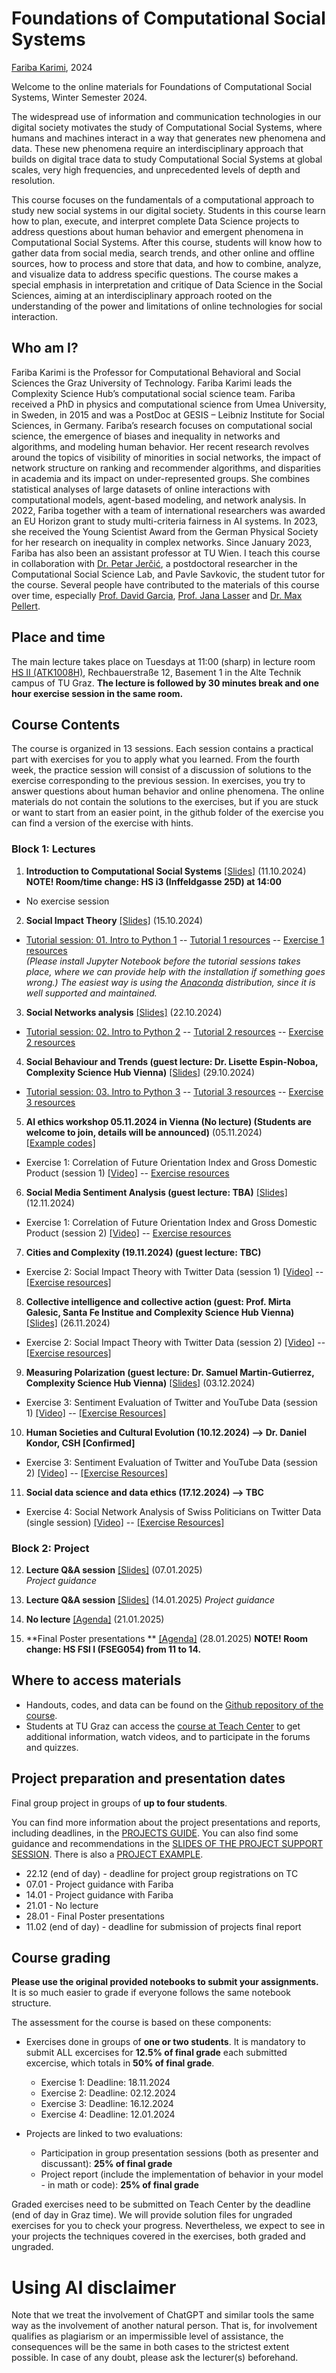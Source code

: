 # Foundations of Computational Social Systems
[Fariba Karimi](https://networkinequality.com/), 2024

Welcome to the online materials for Foundations of Computational Social Systems, Winter Semester 2024.

The widespread use of information and communication technologies in our digital society motivates the study of Computational Social Systems, where humans and machines interact in a way that generates new phenomena and data. These new phenomena require an interdisciplinary approach that builds on digital trace data to study Computational Social Systems at global scales, very high frequencies, and unprecedented levels of depth and resolution.

This course focuses on the fundamentals of a computational approach to study new social systems in our digital society. Students in this course learn how to plan, execute, and interpret complete Data Science projects to address questions about human behavior and emergent phenomena in Computational Social Systems. After this course, students will know how to gather data from social media, search trends, and other online and offline sources, how to process and store that data, and how to combine, analyze, and visualize data to address specific questions. The course makes a special emphasis in interpretation and critique of Data Science in the Social Sciences, aiming at an interdisciplinary approach rooted on the understanding of the power and limitations of online technologies for social interaction.

## Who am I?

Fariba Karimi is the Professor for Computational Behavioral and Social Sciences the Graz University of Technology. Fariba Karimi leads the Complexity Science Hub’s computational social science team. Fariba received a PhD in physics and computational science from Umea University, in Sweden, in 2015 and was a PostDoc at GESIS – Leibniz Institute for Social Sciences, in Germany. Fariba’s research focuses on computational social science, the emergence of biases and inequality in networks and algorithms, and modeling human behavior. Her recent research revolves around the topics of visibility of minorities in social networks, the impact of network structure on ranking and recommender algorithms, and disparities in academia and its impact on under-represented groups. She combines statistical analyses of large datasets of online interactions with computational models, agent-based modeling, and network analysis. In 2022, Fariba together with a team of international researchers was awarded an EU Horizon grant to study multi-criteria fairness in AI systems. In 2023, she received the Young Scientist Award from the German Physical Society for her research on inequality in complex networks. Since January 2023, Fariba has also been an assistant professor at TU Wien. I teach this course in collaboration with [Dr. Petar Jerčić](http://www.petarjercic.com/), a postdoctoral researcher in the Computational Social Science Lab, and Pavle Savkovic, the student tutor for the course. Several people have contributed to the materials of this course over time, especially [Prof. David Garcia](http://dgarcia.eu/), [Prof. Jana Lasser](https://janalasser.at/) and [Dr. Max Pellert](https://mpellert.at/).

## Place and time

The main lecture takes place on Tuesdays at 11:00 (sharp) in lecture room [HS II (ATK1008H)](https://online.tugraz.at/tug_online/ris.ris?corg=37&pQuellGeogrBTypNr=5&pZielGeogrBTypNr=5&pZielGeogrBerNr=10010&pRaumNr=5207&pActionFlag=A&pShowEinzelraum=J), Rechbauerstraße 12, Basement 1 in the Alte Technik campus of TU Graz. **The lecture is followed by 30 minutes break and one hour exercise session in the same room.**

## Course Contents

The course is organized in 13 sessions. Each session contains a practical part with exercises for you to apply what you learned. From the fourth week, the practice session will consist of a discussion of solutions to the exercise corresponding to the previous session. In exercises, you try to answer questions about human behavior and online phenomena. The online materials do not contain the solutions to the exercises, but if you are stuck or want to start from an easier point, in the github folder of the exercise you can find a version of the exercise with hints.

### Block 1: Lectures

1. **Introduction to Computational Social Systems** [[Slides]](https://pjercic.github.io/FoundationsOfCSS2024/01_Introduction/week-1.pdf) (11.10.2024) **NOTE! Room/time change: HS i3 (Inffeldgasse 25D) at 14:00**
- No exercise session 

2. **Social Impact Theory** [[Slides]](https://pjercic.github.io/FoundationsOfCSS2024/02_SocialImpact/week-2.pdf) (15.10.2024)
- [Tutorial session: 01. Intro to Python 1](https://pjercic.github.io/FoundationsOfCSS2024/Python_Tutorial/) -- [Tutorial 1 resources](https://github.com/pjercic/FoundationsOfCSS2024/blob/main/Python_Tutorial/tutorials/tutorial01.ipynb) -- [Exercise 1 resources](https://github.com/pjercic/FoundationsOfCSS2024/blob/main/Python_Tutorial/exercises/tutorial_exercise_1.ipynb)  
*(Please install Jupyter Notebook before the tutorial sessions takes place, where we can provide help with the installation if something goes wrong.) The easiest way is using the [Anaconda](https://jupyter-notebook-beginner-guide.readthedocs.io/en/latest/install.html) distribution, since it is well supported and maintained.*

3. **Social Networks analysis** [[Slides]](https://pjercic.github.io/FoundationsOfCSS2024/03_CollectiveIntelligenceAction/week-3.pdf) (22.10.2024)
- [Tutorial session: 02. Intro to Python 2](https://pjercic.github.io/FoundationsOfCSS2024/Python_Tutorial/) -- [Tutorial 2 resources](https://github.com/pjercic/FoundationsOfCSS2024/blob/main/Python_Tutorial/tutorials/tutorial02.ipynb) -- [Exercise 2 resources](https://github.com/pjercic/FoundationsOfCSS2024/blob/main/Python_Tutorial/exercises/tutorial_exercise_2.ipynb)

4. **Social  Behaviour and Trends (guest lecture: Dr. Lisette Espin-Noboa, Complexity Science Hub Vienna)** [[Slides]](https://pjercic.github.io/FoundationsOfCSS2024/04_SocialBehaviourTrends/week-4.pdf) (29.10.2024)  
- [Tutorial session: 03.  Intro to Python 3](https://pjercic.github.io/FoundationsOfCSS2024/Python_Tutorial/) -- [Tutorial 3 resources](https://github.com/pjercic/FoundationsOfCSS2024/blob/main/Python_Tutorial/tutorials/tutorial03.ipynb) -- [Exercise 3 resources](https://github.com/pjercic/FoundationsOfCSS2024/blob/main/Python_Tutorial/exercises/tutorial_exercise_3.ipynb)  

5. **AI ethics workshop 05.11.2024 in Vienna (No lecture) (Students are welcome to join, details will be announced)** (05.11.2024)  
[[Example codes]](https://github.com/pjercic/FoundationsOfCSS2024/blob/main/04_SocialBehaviourTrends/notebooks) 
- Exercise 1: Correlation of Future Orientation Index and Gross Domestic Product (session 1) [[Video]](https://tube.tugraz.at/paella/ui/watch.html?id=7d8348b3-5312-4238-a43e-ab313c66465d) -- [Exercise resources](https://github.com/pjercic/FoundationsOfCSS2024/blob/main/Exercise01/) 

6. **Social Media Sentiment Analysis (guest lecture: TBA)** [[Slides]](https://pjercic.github.io/FoundationsOfCSS2024/05_SocialMediaSentimentAnalysis/week-5.pdf) (12.11.2024)
- Exercise 1: Correlation of Future Orientation Index and Gross Domestic Product (session 2) [[Video]](https://tube.tugraz.at/paella/ui/watch.html?id=7d8348b3-5312-4238-a43e-ab313c66465d) -- [Exercise resources](https://github.com/pjercic/FoundationsOfCSS2024/blob/main/Exercise01/) 

7. **Cities and Complexity (19.11.2024) (guest lecture: TBC)**
- Exercise 2: Social Impact Theory with Twitter Data (session 1) [[Video]](https://tube.tugraz.at/paella/ui/watch.html?id=b070baec-ca13-4fdf-9875-ec0ac895a30f) -- [[Exercise resources]](https://github.com/pjercic/FoundationsOfCSS2024/blob/main/Exercise02/)  

8. **Collective intelligence and collective action (guest: Prof. Mirta Galesic, Santa Fe Institue and Complexity Science Hub Vienna)** [[Slides]](https://pjercic.github.io/FoundationsOfCSS2024/03_CollectiveIntelligenceAction/week-3.pdf) (26.11.2024)
- Exercise 2: Social Impact Theory with Twitter Data (session 2) [[Video]](https://tube.tugraz.at/paella/ui/watch.html?id=b070baec-ca13-4fdf-9875-ec0ac895a30f) -- [[Exercise resources]](https://github.com/pjercic/FoundationsOfCSS2024/blob/main/Exercise02/)
  
9. **Measuring Polarization (guest lecture: Dr. Samuel
Martin-Gutierrez, Complexity Science Hub Vienna)** [[Slides]](https://pjercic.github.io/FoundationsOfCSS2024/07_MeasuringPolarization/week-7.pdf) (03.12.2024)
- Exercise 3: Sentiment Evaluation of Twitter and YouTube Data (session 1) [[Video]](https://tube.tugraz.at/paella/ui/watch.html?id=01a068a1-92e5-4a0a-9633-d57b8901d770) -- [[Exercise Resources]](https://github.com/pjercic/FoundationsOfCSS2024/blob/main/Exercise03/)


10. **Human Societies and Cultural Evolution (10.12.2024) —> Dr. Daniel Kondor, CSH [Confirmed]**
- Exercise 3: Sentiment Evaluation of Twitter and YouTube Data (session 2) [[Video]](https://tube.tugraz.at/paella/ui/watch.html?id=01a068a1-92e5-4a0a-9633-d57b8901d770) -- [[Exercise Resources]](https://github.com/pjercic/FoundationsOfCSS2024/blob/main/Exercise03/)

11. **Social data science and data ethics (17.12.2024) —> TBC**
- Exercise 4: Social Network Analysis of Swiss Politicians on Twitter Data (single session) [[Video]](https://tube.tugraz.at/paella/ui/watch.html?id=ecaadec6-d56b-4812-8c77-844684f13ba4) -- [[Exercise Resources]](https://github.com/pjercic/FoundationsOfCSS2024/blob/main/Exercise04/) 

### Block 2: Project

12. **Lecture Q&A session** [[Slides]]() (07.01.2025)  
*Project guidance*  

12. **Lecture Q&A session** [[Slides]]() (14.01.2025)
*Project guidance*  

14. **No lecture** [[Agenda]](https://github.com/pjercic/FoundationsOfCSS2024/blob/main/final_project_agenda.pdf) (21.01.2025)
<!-- - Make sure your whole group is available between 16:00 and 19:00 -->

15. **Final Poster presentations ** [[Agenda]](https://github.com/pjercic/FoundationsOfCSS2024/blob/main/final_project_agenda.pdf) (28.01.2025) **NOTE! Room change: HS FSI I (FSEG054)  from 11  to 14.**
<!-- - Make sure your whole group is available between 11:00 and 14:00 -->

## Where to access materials

- Handouts, codes, and data can be found on the [Github repository of the course](https://github.com/pjercic/FoundationsOfCSS2024).
- Students at TU Graz can access the [course at Teach Center](https://tc.tugraz.at/main/course/view.php?id=4072) to get additional information, watch videos, and to participate in the forums and quizzes.

## Project preparation and presentation dates

Final group project in groups of **up to four students**. 

You can find more information about the project presentations and reports, including deadlines, in the [PROJECTS GUIDE](https://pjercic.github.io/FoundationsOfCSS2024/Projects_Guidance/ProjectsGuide).
You can also find some guidance and recommendations in the [SLIDES OF THE PROJECT SUPPORT SESSION](https://pjercic.github.io/FoundationsOfCSS2024/Projects_Guidance/ProjectGuidanceSlides).
There is also a [PROJECT EXAMPLE](https://pjercic.github.io/FoundationsOfCSS2024/Projects_Guidance/ProjectRegistrationExample).

- 22.12 (end of day) - deadline for project group registrations on TC
- 07.01 - Project guidance with Fariba
- 14.01 - Project guidance with Fariba
- 21.01 - No lecture
- 28.01 - Final Poster presentations
- 11.02 (end of day) - deadline for submission of projects final report

## Course grading

**Please use the original provided notebooks to submit your assignments.** 
It is so much easier to grade if everyone follows the same notebook structure.

The assessment for the course is based on these components:

- Exercises done in groups of **one or two students**. It is mandatory to submit ALL excercises for **12.5% of final grade** each submitted excercise, which totals in **50% of final grade**.
  - Exercise 1: Deadline: 18.11.2024
  - Exercise 2: Deadline: 02.12.2024
  - Exercise 3: Deadline: 16.12.2024
  - Exercise 4: Deadline: 12.01.2024
  
- Projects are linked to two evaluations:
  - Participation in group presentation sessions (both as presenter and discussant): **25% of final grade**
  - Project report (include the implementation of behavior in your model - in math or code): **25% of final grade**

Graded exercises need to be submitted on Teach Center by the deadline (end of day in Graz time). We will provide solution files for ungraded exercises for you to check your progress. Nevertheless, we expect to see in your projects the techniques covered in the exercises, both graded and ungraded.

# Using AI disclaimer

Note that we treat the involvement of ChatGPT and similar tools the same way as the involvement of another natural person. That is, for involvement qualifies as plagiarism or an impermissible level of assistance, the consequences will be the same in both cases to the strictest extent possible. In case of any doubt, please ask the lecturer(s) beforehand.
